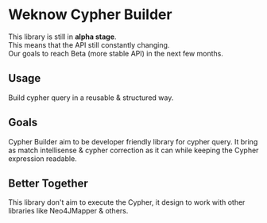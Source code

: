 # Weknow Cypher Builder
This library is still in **alpha stage**.  
This means that the API still constantly changing.  
Our goals to reach Beta (more stable API) in the next few months.

## Usage
Build cypher query in a reusable & structured way.

## Goals
Cypher Builder aim to be developer friendly library for cypher query.
It bring as match intellisense & cypher correction as it can
while keeping the Cypher expression readable.

## Better Together
This library don't aim to execute the Cypher, it design to work with other libraries like Neo4JMapper & others.
